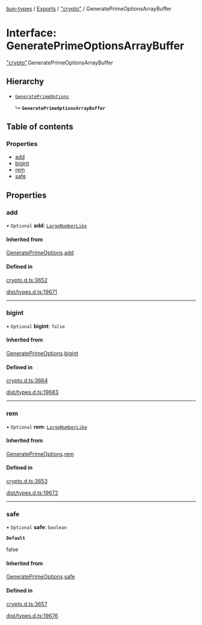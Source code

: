 [bun-types](../README.md) / [Exports](../modules.md) / ["crypto"](../modules/crypto_.md) / GeneratePrimeOptionsArrayBuffer

# Interface: GeneratePrimeOptionsArrayBuffer

["crypto"](../modules/crypto_.md).GeneratePrimeOptionsArrayBuffer

## Hierarchy

- [`GeneratePrimeOptions`](crypto_.GeneratePrimeOptions.md)

  ↳ **`GeneratePrimeOptionsArrayBuffer`**

## Table of contents

### Properties

- [add](crypto_.GeneratePrimeOptionsArrayBuffer.md#add)
- [bigint](crypto_.GeneratePrimeOptionsArrayBuffer.md#bigint)
- [rem](crypto_.GeneratePrimeOptionsArrayBuffer.md#rem)
- [safe](crypto_.GeneratePrimeOptionsArrayBuffer.md#safe)

## Properties

### add

• `Optional` **add**: [`LargeNumberLike`](../modules/crypto_.md#largenumberlike)

#### Inherited from

[GeneratePrimeOptions](crypto_.GeneratePrimeOptions.md).[add](crypto_.GeneratePrimeOptions.md#add)

#### Defined in

[crypto.d.ts:3652](https://github.com/valgaze/bun-types/blob/5e53f27/crypto.d.ts#L3652)

[dist/types.d.ts:19671](https://github.com/valgaze/bun-types/blob/5e53f27/dist/types.d.ts#L19671)

___

### bigint

• `Optional` **bigint**: ``false``

#### Inherited from

[GeneratePrimeOptions](crypto_.GeneratePrimeOptions.md).[bigint](crypto_.GeneratePrimeOptions.md#bigint)

#### Defined in

[crypto.d.ts:3664](https://github.com/valgaze/bun-types/blob/5e53f27/crypto.d.ts#L3664)

[dist/types.d.ts:19683](https://github.com/valgaze/bun-types/blob/5e53f27/dist/types.d.ts#L19683)

___

### rem

• `Optional` **rem**: [`LargeNumberLike`](../modules/crypto_.md#largenumberlike)

#### Inherited from

[GeneratePrimeOptions](crypto_.GeneratePrimeOptions.md).[rem](crypto_.GeneratePrimeOptions.md#rem)

#### Defined in

[crypto.d.ts:3653](https://github.com/valgaze/bun-types/blob/5e53f27/crypto.d.ts#L3653)

[dist/types.d.ts:19672](https://github.com/valgaze/bun-types/blob/5e53f27/dist/types.d.ts#L19672)

___

### safe

• `Optional` **safe**: `boolean`

**`Default`**

false

#### Inherited from

[GeneratePrimeOptions](crypto_.GeneratePrimeOptions.md).[safe](crypto_.GeneratePrimeOptions.md#safe)

#### Defined in

[crypto.d.ts:3657](https://github.com/valgaze/bun-types/blob/5e53f27/crypto.d.ts#L3657)

[dist/types.d.ts:19676](https://github.com/valgaze/bun-types/blob/5e53f27/dist/types.d.ts#L19676)
